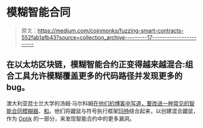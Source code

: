 # 模糊智能合同

> 原文：<https://medium.com/coinmonks/fuzzing-smart-contracts-552fab1afb43?source=collection_archive---------17----------------------->

## 在以太坊区块链，模糊智能合约正变得越来越混合:组合工具允许模糊覆盖更多的代码路径并发现更多的 bug。

澳大利亚昆士兰大学的汤姆·马尔科姆[在他们的博客中写道，要改进一种常见的智能合同模糊器](https://blog.trailofbits.com/2022/12/08/hybrid-echidna-fuzzing-optik-maat/)、[和](https://github.com/crytic/echidna)。他们将鼹鼠与符号执行框架[玛特](https://github.com/trailofbits/maat)结合起来，以创建混合鼹鼠，作为 [Optik](https://github.com/crytic/optik) 的一部分，来发现智能合约中的更多漏洞。